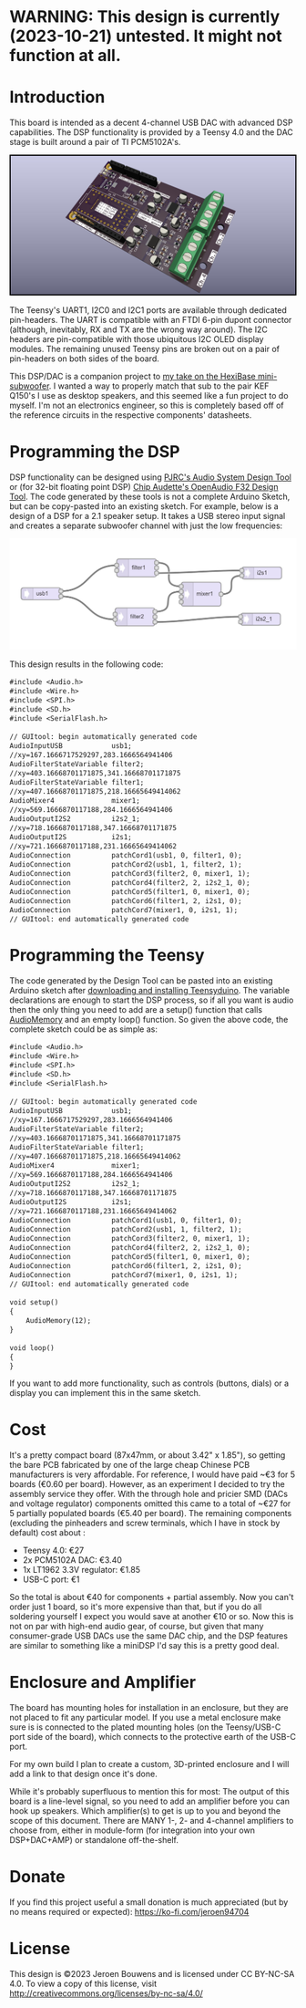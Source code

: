 # **WARNING**: This design is currently (2023-10-21) untested. It might not function at all.

# Introduction

This board is intended as a decent 4-channel USB DAC with advanced DSP capabilities. The DSP functionality is provided by a Teensy 4.0 and the DAC stage is built around a pair of TI PCM5102A's.

![Beauty shot of the PCB rendered by KiCad](images/BeautyShot.jpg)

The Teensy's UART1, I2C0 and I2C1 ports are available through dedicated pin-headers. The UART is compatible with an FTDI 6-pin dupont connector (although, inevitably, RX and TX are the wrong way around). The I2C headers are pin-compatible with those ubiquitous I2C OLED display modules. The remaining unused Teensy pins are broken out on a pair of pin-headers on both sides of the board.

This DSP/DAC is a companion project to [my take on the HexiBase mini-subwoofer](https://www.printables.com/model/609048-hexibase-3d-printed-mini-subwoofer-redux). I wanted a way to properly match that sub to the pair KEF Q150's I use as desktop speakers, and this seemed like a fun project to do myself. I'm not an electronics engineer, so this is completely based off of the reference circuits in the respective components' datasheets.

# Programming the DSP

DSP functionality can be designed using [PJRC's Audio System Design Tool](https://www.janbob.com/electron/OpenAudio_Design_Tool/index.html) or (for 32-bit floating point DSP) [Chip Audette's OpenAudio F32 Design Tool](https://www.janbob.com/electron/OpenAudio_Design_Tool/index.html). The code generated by these tools is not a complete Arduino Sketch, but can be copy-pasted into an existing sketch. For example, below is a design of a DSP for a 2.1 speaker setup. It takes a USB stereo input signal and creates a separate subwoofer channel with just the low frequencies:

![A DSP design consisting of a USB input, 2 filters, a mixer and 2 I2S outputs](images/AudioSystemDesignToolExample.jpg)

This design results in the following code:

    #include <Audio.h>
    #include <Wire.h>
    #include <SPI.h>
    #include <SD.h>
    #include <SerialFlash.h>

    // GUItool: begin automatically generated code
    AudioInputUSB            usb1;           //xy=167.1666717529297,283.1666564941406
    AudioFilterStateVariable filter2;        //xy=403.16668701171875,341.16668701171875
    AudioFilterStateVariable filter1;        //xy=407.16668701171875,218.16665649414062
    AudioMixer4              mixer1;         //xy=569.1666870117188,284.1666564941406
    AudioOutputI2S2          i2s2_1;         //xy=718.1666870117188,347.16668701171875
    AudioOutputI2S           i2s1;           //xy=721.1666870117188,231.16665649414062
    AudioConnection          patchCord1(usb1, 0, filter1, 0);
    AudioConnection          patchCord2(usb1, 1, filter2, 1);
    AudioConnection          patchCord3(filter2, 0, mixer1, 1);
    AudioConnection          patchCord4(filter2, 2, i2s2_1, 0);
    AudioConnection          patchCord5(filter1, 0, mixer1, 0);
    AudioConnection          patchCord6(filter1, 2, i2s1, 0);
    AudioConnection          patchCord7(mixer1, 0, i2s1, 1);
    // GUItool: end automatically generated code

# Programming the Teensy

The code generated by the Design Tool can be pasted into an existing Arduino sketch after [downloading and installing Teensyduino](https://www.pjrc.com/teensy/td_download.html). The variable declarations are enough to start the DSP process, so if all you want is audio then the only thing you need to add are a setup() function that calls [AudioMemory](https://www.pjrc.com/teensy/td_libs_AudioConnection.html) and an empty loop() function. So given the above code, the complete sketch could be as simple as:

    #include <Audio.h>
    #include <Wire.h>
    #include <SPI.h>
    #include <SD.h>
    #include <SerialFlash.h>

    // GUItool: begin automatically generated code
    AudioInputUSB            usb1;           //xy=167.1666717529297,283.1666564941406
    AudioFilterStateVariable filter2;        //xy=403.16668701171875,341.16668701171875
    AudioFilterStateVariable filter1;        //xy=407.16668701171875,218.16665649414062
    AudioMixer4              mixer1;         //xy=569.1666870117188,284.1666564941406
    AudioOutputI2S2          i2s2_1;         //xy=718.1666870117188,347.16668701171875
    AudioOutputI2S           i2s1;           //xy=721.1666870117188,231.16665649414062
    AudioConnection          patchCord1(usb1, 0, filter1, 0);
    AudioConnection          patchCord2(usb1, 1, filter2, 1);
    AudioConnection          patchCord3(filter2, 0, mixer1, 1);
    AudioConnection          patchCord4(filter2, 2, i2s2_1, 0);
    AudioConnection          patchCord5(filter1, 0, mixer1, 0);
    AudioConnection          patchCord6(filter1, 2, i2s1, 0);
    AudioConnection          patchCord7(mixer1, 0, i2s1, 1);
    // GUItool: end automatically generated code

    void setup() 
    {
        AudioMemory(12);
    }

    void loop() 
    {
    }

If you want to add more functionality, such as controls (buttons, dials) or a display you can implement this in the same sketch.

# Cost

It's a pretty compact board (87x47mm, or about 3.42" x 1.85"), so getting the bare PCB fabricated by one of the large cheap Chinese PCB manufacturers is very affordable. For reference, I would have paid ~€3 for 5 boards (€0.60 per board). However, as an experiment I decided to try the assembly service they offer. With the through hole and pricier SMD (DACs and voltage regulator) components omitted this came to a total of ~€27 for 5 partially populated boards (€5.40 per board). The remaining components (excluding the pinheaders and screw terminals, which I have in stock by default) cost about :

- Teensy 4.0: €27
- 2x PCM5102A DAC: €3.40
- 1x LT1962 3.3V regulator: €1.85
- USB-C port: €1

So the total is about €40 for components + partial assembly. Now you can't order just 1 board, so it's more expensive than that, but if you do all soldering yourself I expect you would save at another €10 or so. Now this is not on par with high-end audio gear, of course, but given that many consumer-grade USB DACs use the same DAC chip, and the DSP features are similar to something like a miniDSP I'd say this is a pretty good deal.

# Enclosure and Amplifier

The board has mounting holes for installation in an enclosure, but they are not placed to fit any particular model. If you use a metal enclosure make sure is is connected to the plated mounting holes (on the Teensy/USB-C port side of the board), which connects to the protective earth of the USB-C port.

For my own build I plan to create a custom, 3D-printed enclosure and I will add a link to that design once it's done.

While it's probably superfluous to mention this for most: The output of this board is a line-level signal, so you need to add an amplifier before you can hook up speakers. Which amplifier(s) to get is up to you and beyond the scope of this document. There are MANY 1-, 2- and 4-channel amplifiers to choose from, either in module-form (for integration into your own DSP+DAC+AMP) or standalone off-the-shelf.

# Donate

If you find this project useful a small donation is much appreciated (but by no means required or expected): https://ko-fi.com/jeroen94704

# License 

This design is ©2023 Jeroen Bouwens and is licensed under CC BY-NC-SA 4.0. To view a copy of this license, visit http://creativecommons.org/licenses/by-nc-sa/4.0/
